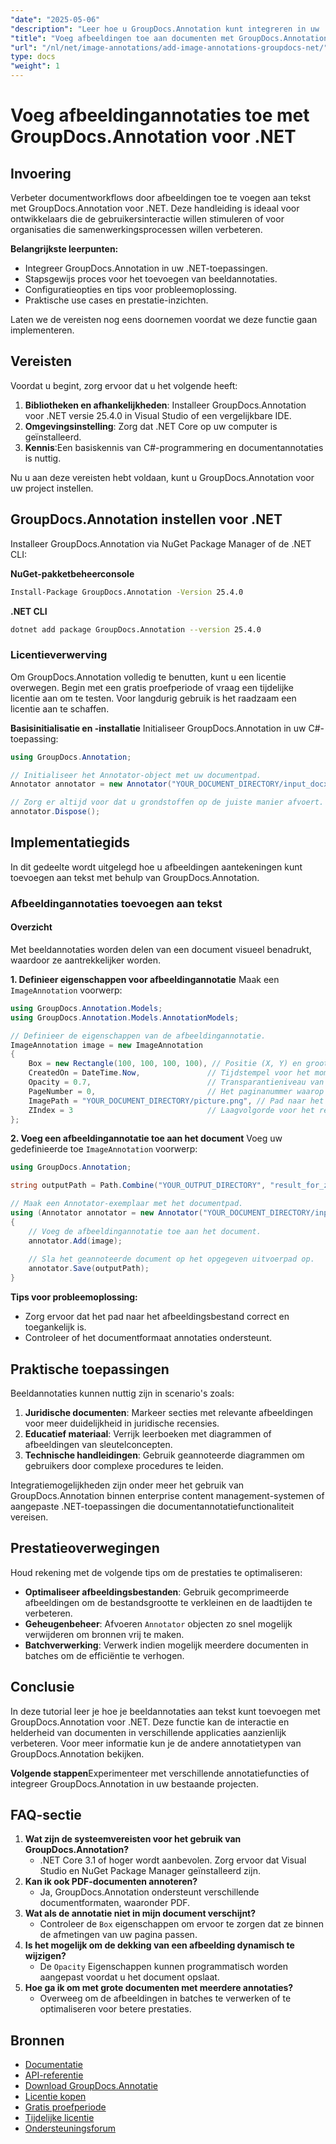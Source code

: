 ```yaml
---
"date": "2025-05-06"
"description": "Leer hoe u GroupDocs.Annotation kunt integreren in uw .NET-projecten om documenten te verrijken met beeldannotaties. Verbeter de gebruikersbetrokkenheid en stroomlijn de samenwerking."
"title": "Voeg afbeeldingen toe aan documenten met GroupDocs.Annotation voor .NET"
"url": "/nl/net/image-annotations/add-image-annotations-groupdocs-net/"
type: docs
"weight": 1
---
```


# Voeg afbeeldingannotaties toe met GroupDocs.Annotation voor .NET

## Invoering

Verbeter documentworkflows door afbeeldingen toe te voegen aan tekst met GroupDocs.Annotation voor .NET. Deze handleiding is ideaal voor ontwikkelaars die de gebruikersinteractie willen stimuleren of voor organisaties die samenwerkingsprocessen willen verbeteren.

**Belangrijkste leerpunten:**
- Integreer GroupDocs.Annotation in uw .NET-toepassingen.
- Stapsgewijs proces voor het toevoegen van beeldannotaties.
- Configuratieopties en tips voor probleemoplossing.
- Praktische use cases en prestatie-inzichten.

Laten we de vereisten nog eens doornemen voordat we deze functie gaan implementeren.

## Vereisten
Voordat u begint, zorg ervoor dat u het volgende heeft:

1. **Bibliotheken en afhankelijkheden**: Installeer GroupDocs.Annotation voor .NET versie 25.4.0 in Visual Studio of een vergelijkbare IDE.
2. **Omgevingsinstelling**: Zorg dat .NET Core op uw computer is geïnstalleerd.
3. **Kennis**:Een basiskennis van C#-programmering en documentannotaties is nuttig.

Nu u aan deze vereisten hebt voldaan, kunt u GroupDocs.Annotation voor uw project instellen.

## GroupDocs.Annotation instellen voor .NET
Installeer GroupDocs.Annotation via NuGet Package Manager of de .NET CLI:

**NuGet-pakketbeheerconsole**
```bash
Install-Package GroupDocs.Annotation -Version 25.4.0
```

**.NET CLI**
```bash
dotnet add package GroupDocs.Annotation --version 25.4.0
```

### Licentieverwerving
Om GroupDocs.Annotation volledig te benutten, kunt u een licentie overwegen. Begin met een gratis proefperiode of vraag een tijdelijke licentie aan om te testen. Voor langdurig gebruik is het raadzaam een licentie aan te schaffen.

**Basisinitialisatie en -installatie**
Initialiseer GroupDocs.Annotation in uw C#-toepassing:

```csharp
using GroupDocs.Annotation;

// Initialiseer het Annotator-object met uw documentpad.
Annotator annotator = new Annotator("YOUR_DOCUMENT_DIRECTORY/input_docx.docx");

// Zorg er altijd voor dat u grondstoffen op de juiste manier afvoert.
annotator.Dispose();
```

## Implementatiegids
In dit gedeelte wordt uitgelegd hoe u afbeeldingen aantekeningen kunt toevoegen aan tekst met behulp van GroupDocs.Annotation.

### Afbeeldingannotaties toevoegen aan tekst
#### Overzicht
Met beeldannotaties worden delen van een document visueel benadrukt, waardoor ze aantrekkelijker worden.

**1. Definieer eigenschappen voor afbeeldingannotatie**
Maak een `ImageAnnotation` voorwerp:

```csharp
using GroupDocs.Annotation.Models;
using GroupDocs.Annotation.Models.AnnotationModels;

// Definieer de eigenschappen van de afbeeldingannotatie.
ImageAnnotation image = new ImageAnnotation
{
    Box = new Rectangle(100, 100, 100, 100), // Positie (X, Y) en grootte (Breedte, Hoogte) instellen.
    CreatedOn = DateTime.Now,               // Tijdstempel voor het moment waarop de annotatie is gemaakt.
    Opacity = 0.7,                          // Transparantieniveau van de afbeelding.
    PageNumber = 0,                         // Het paginanummer waarop de aantekening moet worden geplaatst.
    ImagePath = "YOUR_DOCUMENT_DIRECTORY/picture.png", // Pad naar het afbeeldingsbestand dat voor de annotatie wordt gebruikt.
    ZIndex = 3                              // Laagvolgorde voor het renderen van annotaties.
};
```

**2. Voeg een afbeeldingannotatie toe aan het document**
Voeg uw gedefinieerde toe `ImageAnnotation` voorwerp:

```csharp
using GroupDocs.Annotation;

string outputPath = Path.Combine("YOUR_OUTPUT_DIRECTORY", "result_for_zIndex.docx");

// Maak een Annotator-exemplaar met het documentpad.
using (Annotator annotator = new Annotator("YOUR_DOCUMENT_DIRECTORY/input_docx.docx"))
{
    // Voeg de afbeeldingannotatie toe aan het document.
    annotator.Add(image);
    
    // Sla het geannoteerde document op het opgegeven uitvoerpad op.
    annotator.Save(outputPath);
}
```

**Tips voor probleemoplossing:**
- Zorg ervoor dat het pad naar het afbeeldingsbestand correct en toegankelijk is.
- Controleer of het documentformaat annotaties ondersteunt.

## Praktische toepassingen
Beeldannotaties kunnen nuttig zijn in scenario's zoals:

1. **Juridische documenten**: Markeer secties met relevante afbeeldingen voor meer duidelijkheid in juridische recensies.
2. **Educatief materiaal**: Verrijk leerboeken met diagrammen of afbeeldingen van sleutelconcepten.
3. **Technische handleidingen**: Gebruik geannoteerde diagrammen om gebruikers door complexe procedures te leiden.

Integratiemogelijkheden zijn onder meer het gebruik van GroupDocs.Annotation binnen enterprise content management-systemen of aangepaste .NET-toepassingen die documentannotatiefunctionaliteit vereisen.

## Prestatieoverwegingen
Houd rekening met de volgende tips om de prestaties te optimaliseren:
- **Optimaliseer afbeeldingsbestanden**: Gebruik gecomprimeerde afbeeldingen om de bestandsgrootte te verkleinen en de laadtijden te verbeteren.
- **Geheugenbeheer**: Afvoeren `Annotator` objecten zo snel mogelijk verwijderen om bronnen vrij te maken.
- **Batchverwerking**: Verwerk indien mogelijk meerdere documenten in batches om de efficiëntie te verhogen.

## Conclusie
In deze tutorial leer je hoe je beeldannotaties aan tekst kunt toevoegen met GroupDocs.Annotation voor .NET. Deze functie kan de interactie en helderheid van documenten in verschillende applicaties aanzienlijk verbeteren. Voor meer informatie kun je de andere annotatietypen van GroupDocs.Annotation bekijken.

**Volgende stappen**Experimenteer met verschillende annotatiefuncties of integreer GroupDocs.Annotation in uw bestaande projecten.

## FAQ-sectie
1. **Wat zijn de systeemvereisten voor het gebruik van GroupDocs.Annotation?**
   - .NET Core 3.1 of hoger wordt aanbevolen. Zorg ervoor dat Visual Studio en NuGet Package Manager geïnstalleerd zijn.
2. **Kan ik ook PDF-documenten annoteren?**
   - Ja, GroupDocs.Annotation ondersteunt verschillende documentformaten, waaronder PDF.
3. **Wat als de annotatie niet in mijn document verschijnt?**
   - Controleer de `Box` eigenschappen om ervoor te zorgen dat ze binnen de afmetingen van uw pagina passen.
4. **Is het mogelijk om de dekking van een afbeelding dynamisch te wijzigen?**
   - De `Opacity` Eigenschappen kunnen programmatisch worden aangepast voordat u het document opslaat.
5. **Hoe ga ik om met grote documenten met meerdere annotaties?**
   - Overweeg om de afbeeldingen in batches te verwerken of te optimaliseren voor betere prestaties.

## Bronnen
- [Documentatie](https://docs.groupdocs.com/annotation/net/)
- [API-referentie](https://reference.groupdocs.com/annotation/net/)
- [Download GroupDocs.Annotatie](https://releases.groupdocs.com/annotation/net/)
- [Licentie kopen](https://purchase.groupdocs.com/buy)
- [Gratis proefperiode](https://releases.groupdocs.com/annotation/net/)
- [Tijdelijke licentie](https://purchase.groupdocs.com/temporary-license/)
- [Ondersteuningsforum](https://forum.groupdocs.com/c/annotation/)